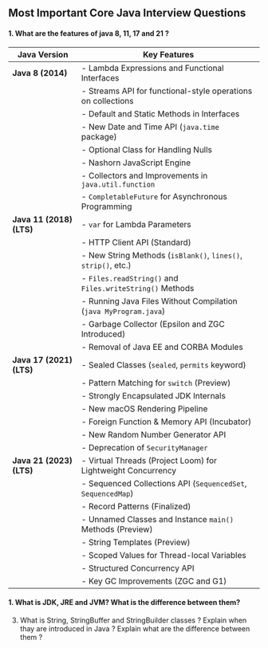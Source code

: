 ## Most Important Core Java Interview Questions

#### 1. What are the features of java 8, 11, 17 and 21 ?

| Java Version | Key Features |
|-------------|-------------|
| **Java 8 (2014)** | - Lambda Expressions and Functional Interfaces  |
|             | - Streams API for functional-style operations on collections |
|             | - Default and Static Methods in Interfaces |
|             | - New Date and Time API (`java.time` package) |
|             | - Optional Class for Handling Nulls |
|             | - Nashorn JavaScript Engine |
|             | - Collectors and Improvements in `java.util.function` |
|             | - `CompletableFuture` for Asynchronous Programming |
| **Java 11 (2018) (LTS)** | - `var` for Lambda Parameters |
|             | - HTTP Client API (Standard) |
|             | - New String Methods (`isBlank()`, `lines()`, `strip()`, etc.) |
|             | - `Files.readString()` and `Files.writeString()` Methods |
|             | - Running Java Files Without Compilation (`java MyProgram.java`) |
|             | - Garbage Collector (Epsilon and ZGC Introduced) |
|             | - Removal of Java EE and CORBA Modules |
| **Java 17 (2021) (LTS)** | - Sealed Classes (`sealed`, `permits` keyword) |
|             | - Pattern Matching for `switch` (Preview) |
|             | - Strongly Encapsulated JDK Internals |
|             | - New macOS Rendering Pipeline |
|             | - Foreign Function & Memory API (Incubator) |
|             | - New Random Number Generator API |
|             | - Deprecation of `SecurityManager` |
| **Java 21 (2023) (LTS)** | - Virtual Threads (Project Loom) for Lightweight Concurrency |
|             | - Sequenced Collections API (`SequencedSet`, `SequencedMap`) |
|             | - Record Patterns (Finalized) |
|             | - Unnamed Classes and Instance `main()` Methods (Preview) |
|             | - String Templates (Preview) |
|             | - Scoped Values for Thread-local Variables |
|             | - Structured Concurrency API |
|             | - Key GC Improvements (ZGC and G1) |


#### 1. What is JDK, JRE and JVM? What is the difference between them?





3. What is String, StringBuffer and StringBuilder classes ? Explain when thay are introduced in Java ? Explain what are the difference between them ? 

